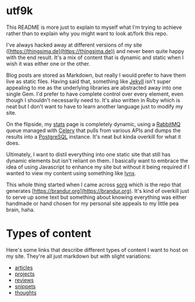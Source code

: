 # utf9k

This README is more just to explain to myself what I'm trying to achieve rather than to explain why you might want to look at/fork this repo.

I've always hacked away at different versions of my site ([https://thingsima.de](https://thingsima.de)) and never been quite happy with the end result. It's a mix of content that is dynamic and static when I wish it was either one or the other.

Blog posts are stored as Markdown, but really I would prefer to have them live as static files. Having said that, something like [Jekyll](https://jekyllrb.com) isn't super appealing to me as the underlying libraries are abstracted away into one single Gem. I'd prefer to have complete control over every element, even though I shouldn't necessarily need to. It's also written in Ruby which is neat but I don't want to have to learn another language just to modify my site.

On the flipside, my [stats](https://thingsima.de/stats) page is completely dynamic, using a [RabbitMQ](https://rabbitmq.com) queue managed with [Celery](https://celeryproject.com) that pulls from various APIs and dumps the results into a [PostgreSQL](https://postgresql.com) instance. It's neat but kinda overkill for what it does.

Ultimately, I want to distil everything into one static site that still has dynamic elements but isn't reliant on them. I basically want to embrace the idea of using Javascript to enhance my site but without it being required if I wanted to view my content using something like [lynx](https://lynx.browser.org).

This whole thing started when I came across [sorg](https://github.com/brandur/sorg) which is the repo that generates [https://brandur.org](https://brandur.org). It's kind of overkill just to serve up some text but something about knowing everything was either handmade or hand chosen for my personal site appeals to my little pea brain, haha.

# Types of content

Here's some links that describe different types of content I want to host on my site. They're all just markdown but with slight variations:

* [articles](/docs/articles.md)
* [projects](/docs/projects.md)
* [reviews](/docs/reviews.md)
* [snippets](/docs/snippets.md)
* [thoughts](/docs/bites.md)
